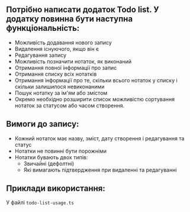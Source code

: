 ## Потрібно написати додаток Todo list. У додатку повинна бути наступна функціональність:

- Можливість додавання нового запису
- Видалення існуючого, якщо він є
- Редагування запису
- Можливість позначити нотаток, як виконаний
- Отримання повної інформації про запис
- Отримання списку всіх нотатків
- Отримання інформації про те, скільки всього нотаток у списку і скільки залишилося невиконаними
- Пошук нотатку за ім'ям або змістом
- Окремо необхідно розширити список можливістю сортування нотаток за статусом або часом створення.

## Вимоги до запису:

- Кожний нотаток має назву, зміст, дату створення і редагування та статус
- Нотатки не повинні бути порожніми
- Нотатки бувають двох типів:
  - Звичайні (дефолтні)
  - Які вимагають підтвердження при видаленні та редагуванні

## Приклади використання:
У файлі `todo-list-usage.ts`